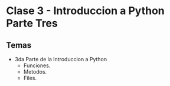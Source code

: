 # Clase 3 - Introduccion a Python Parte Tres


## Temas

* 3da Parte de la Introduccion a Python
    * Funciones.
    * Metodos.
    * Files.
